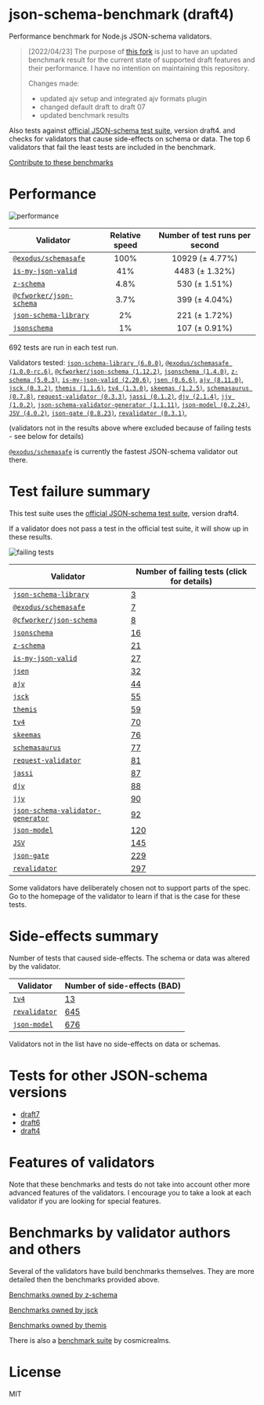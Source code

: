 # json-schema-benchmark (draft4)
Performance benchmark for Node.js JSON-schema validators. 

> [2022/04/23] The purpose of [this fork](https://github.com/sagold/json-schema-benchmark) is just to have an updated benchmark result for the current state of supported draft features and their performance. I have no intention on maintaining this repository.
>
> Changes made:
> - updated ajv setup and integrated ajv formats plugin
> - changed default draft to draft 07
> - updated benchmark results

Also tests against [official JSON-schema test suite](https://github.com/json-schema/JSON-Schema-Test-Suite), version draft4. and checks
for validators that cause side-effects on schema or data. The top 6 validators that fail the least tests are included in the benchmark.

[Contribute to these benchmarks](https://github.com/ebdrup/json-schema-benchmark/blob/master/CONTRIBUTING.md)

# Performance

![performance](https://chart.googleapis.com/chart?chxt=x,y&cht=bhs&chco=76A4FB&chls=2.0&chbh=62,4,1&chs=600x416&chxl=-1:|@exodus&#x2F;schemasafe|is-my-json-valid|z-schema|@cfworker&#x2F;json-schema|json-schema-library|jsonschema&chd=t:100,41,4.8,3.7,2,1)

|Validator|Relative speed|Number of test runs per second|
|---------|:------------:|:----------------------------:|
|[`@exodus/schemasafe`](https://github.com/ExodusMovement/schemasafe)|100%|10929 (± 4.77%)|
|[`is-my-json-valid`](https://github.com/mafintosh/is-my-json-valid#readme)|41%|4483 (± 1.32%)|
|[`z-schema`](https://github.com/zaggino/z-schema)|4.8%|530 (± 1.51%)|
|[`@cfworker/json-schema`](https://github.com/cfworker/cfworker/tree/master/packages/json-schema/README.md)|3.7%|399 (± 4.04%)|
|[`json-schema-library`](https://github.com/sagold/json-schema-library)|2%|221 (± 1.72%)|
|[`jsonschema`](https://github.com/tdegrunt/jsonschema#readme)|1%|107 (± 0.91%)|

692 tests are run in each test run.

Validators tested: [`json-schema-library (6.0.0)`](https://github.com/sagold/json-schema-library), [`@exodus/schemasafe (1.0.0-rc.6)`](https://github.com/ExodusMovement/schemasafe), [`@cfworker/json-schema (1.12.2)`](https://github.com/cfworker/cfworker/tree/master/packages/json-schema/README.md), [`jsonschema (1.4.0)`](https://github.com/tdegrunt/jsonschema#readme), [`z-schema (5.0.3)`](https://github.com/zaggino/z-schema), [`is-my-json-valid (2.20.6)`](https://github.com/mafintosh/is-my-json-valid#readme), [`jsen (0.6.6)`](https://github.com/bugventure/jsen), [`ajv (8.11.0)`](https://ajv.js.org), [`jsck (0.3.2)`](https://github.com/pandastrike/jsck#readme), [`themis (1.1.6)`](https://github.com/playlyfe/themis), [`tv4 (1.3.0)`](https://github.com/geraintluff/tv4), [`skeemas (1.2.5)`](https://github.com/Prestaul/skeemas#readme), [`schemasaurus (0.7.8)`](https://github.com/AlexeyGrishin/schemasaurus), [`request-validator (0.3.3)`](https://github.com/bugventure/request-validator), [`jassi (0.1.2)`](https://github.com/iclanzan/jassi), [`djv (2.1.4)`](https://github.com/korzio/djv#readme), [`jjv (1.0.2)`](https://github.com/acornejo/jjv), [`json-schema-validator-generator (1.1.11)`](https://github.com/danwang/json-schema-validator-generator), [`json-model (0.2.24)`](https://github.com/geraintluff/json-model), [`JSV (4.0.2)`](http://github.com/garycourt/JSV), [`json-gate (0.8.23)`](https://github.com/oferei/json-gate#readme), [`revalidator (0.3.1)`](https://github.com/flatiron/revalidator), 

(validators not in the results above where excluded because of failing tests - see below for details)

[`@exodus/schemasafe`](https://github.com/ExodusMovement/schemasafe) is currently the fastest JSON-schema validator out there.

# Test failure summary

This test suite uses the [official JSON-schema test suite](https://github.com/json-schema/JSON-Schema-Test-Suite), version draft4.

If a validator does not pass a test in the official test suite, it will show up in these results.

![failing tests](https://chart.googleapis.com/chart?chxt=x,y&cht=bhs&chco=76A4FB&chls=2.0&chbh=14,4,1&chs=600x416&chxl=-1:|json-schema-library|@exodus&#x2F;schemasafe|@cfworker&#x2F;json-schema|jsonschema|z-schema|is-my-json-valid|jsen|ajv|jsck|themis|tv4|skeemas|schemasaurus|request-validator|jassi|djv|jjv|json-schema-validator-generator|json-model|JSV|json-gate|revalidator&chd=t:3,7,8,16,21,27,32,44,55,59,70,76,77,81,87,88,90,92,120,145,229,297&chxr=0,0,297&chds=0,297)

|Validator|Number of failing tests (click for details)|
|---------|-----------------------|
|[`json-schema-library`](https://github.com/sagold/json-schema-library)|[3](https://github.com/sagold/json-schema-benchmark/blob/master/draft4/reports/json-schema-library.md)|
|[`@exodus/schemasafe`](https://github.com/ExodusMovement/schemasafe)|[7](https://github.com/sagold/json-schema-benchmark/blob/master/draft4/reports/@exodus&#x2F;schemasafe.md)|
|[`@cfworker/json-schema`](https://github.com/cfworker/cfworker/tree/master/packages/json-schema/README.md)|[8](https://github.com/sagold/json-schema-benchmark/blob/master/draft4/reports/@cfworker&#x2F;json-schema.md)|
|[`jsonschema`](https://github.com/tdegrunt/jsonschema#readme)|[16](https://github.com/sagold/json-schema-benchmark/blob/master/draft4/reports/jsonschema.md)|
|[`z-schema`](https://github.com/zaggino/z-schema)|[21](https://github.com/sagold/json-schema-benchmark/blob/master/draft4/reports/z-schema.md)|
|[`is-my-json-valid`](https://github.com/mafintosh/is-my-json-valid#readme)|[27](https://github.com/sagold/json-schema-benchmark/blob/master/draft4/reports/is-my-json-valid.md)|
|[`jsen`](https://github.com/bugventure/jsen)|[32](https://github.com/sagold/json-schema-benchmark/blob/master/draft4/reports/jsen.md)|
|[`ajv`](https://ajv.js.org)|[44](https://github.com/sagold/json-schema-benchmark/blob/master/draft4/reports/ajv.md)|
|[`jsck`](https://github.com/pandastrike/jsck#readme)|[55](https://github.com/sagold/json-schema-benchmark/blob/master/draft4/reports/jsck.md)|
|[`themis`](https://github.com/playlyfe/themis)|[59](https://github.com/sagold/json-schema-benchmark/blob/master/draft4/reports/themis.md)|
|[`tv4`](https://github.com/geraintluff/tv4)|[70](https://github.com/sagold/json-schema-benchmark/blob/master/draft4/reports/tv4.md)|
|[`skeemas`](https://github.com/Prestaul/skeemas#readme)|[76](https://github.com/sagold/json-schema-benchmark/blob/master/draft4/reports/skeemas.md)|
|[`schemasaurus`](https://github.com/AlexeyGrishin/schemasaurus)|[77](https://github.com/sagold/json-schema-benchmark/blob/master/draft4/reports/schemasaurus.md)|
|[`request-validator`](https://github.com/bugventure/request-validator)|[81](https://github.com/sagold/json-schema-benchmark/blob/master/draft4/reports/request-validator.md)|
|[`jassi`](https://github.com/iclanzan/jassi)|[87](https://github.com/sagold/json-schema-benchmark/blob/master/draft4/reports/jassi.md)|
|[`djv`](https://github.com/korzio/djv#readme)|[88](https://github.com/sagold/json-schema-benchmark/blob/master/draft4/reports/djv.md)|
|[`jjv`](https://github.com/acornejo/jjv)|[90](https://github.com/sagold/json-schema-benchmark/blob/master/draft4/reports/jjv.md)|
|[`json-schema-validator-generator`](https://github.com/danwang/json-schema-validator-generator)|[92](https://github.com/sagold/json-schema-benchmark/blob/master/draft4/reports/json-schema-validator-generator.md)|
|[`json-model`](https://github.com/geraintluff/json-model)|[120](https://github.com/sagold/json-schema-benchmark/blob/master/draft4/reports/json-model.md)|
|[`JSV`](http://github.com/garycourt/JSV)|[145](https://github.com/sagold/json-schema-benchmark/blob/master/draft4/reports/JSV.md)|
|[`json-gate`](https://github.com/oferei/json-gate#readme)|[229](https://github.com/sagold/json-schema-benchmark/blob/master/draft4/reports/json-gate.md)|
|[`revalidator`](https://github.com/flatiron/revalidator)|[297](https://github.com/sagold/json-schema-benchmark/blob/master/draft4/reports/revalidator.md)|

Some validators have deliberately chosen not to support parts of the spec. Go to the homepage of the validator to learn if
that is the case for these tests.

# Side-effects summary

Number of tests that caused side-effects. The schema or data was altered by the validator.

|Validator|Number of side-effects (BAD)|
|---------|----------------------------|
|[`tv4`](https://github.com/geraintluff/tv4)|[13](https://github.com/sagold/json-schema-benchmark/blob/master/draft4/reports/tv4-side-effects.md)|
|[`revalidator`](https://github.com/flatiron/revalidator)|[645](https://github.com/sagold/json-schema-benchmark/blob/master/draft4/reports/revalidator-side-effects.md)|
|[`json-model`](https://github.com/geraintluff/json-model)|[676](https://github.com/sagold/json-schema-benchmark/blob/master/draft4/reports/json-model-side-effects.md)|

Validators not in the list have no side-effects on data or schemas.

# Tests for other JSON-schema versions

- [draft7](https://github.com/sagold/json-schema-benchmark)
- [draft6](https://github.com/sagold/json-schema-benchmark/tree/master/draft6)
- [draft4](https://github.com/sagold/json-schema-benchmark/tree/master/draft4)

# Features of validators

Note that these benchmarks and tests do not take into account other more advanced features of the validators. I encourage
you to take a look at each validator if you are looking for special features.

# Benchmarks by validator authors and others

Several of the validators have build benchmarks themselves. They are
more detailed then the benchmarks provided above.

[Benchmarks owned by z-schema](https://rawgit.com/zaggino/z-schema/master/benchmark/results.html)

[Benchmarks owned by jsck](https://github.com/pandastrike/jsck/blob/master/doc/benchmarks.md)

[Benchmarks owned by themis](https://cdn.rawgit.com/playlyfe/themis/master/benchmark/results.html)

There is also a [benchmark suite](https://github.com/Sembiance/cosmicrealms.com/tree/master/sandbox/benchmark-of-node-dot-js-json-validation-modules-part-3)
by cosmicrealms.

# License
MIT
